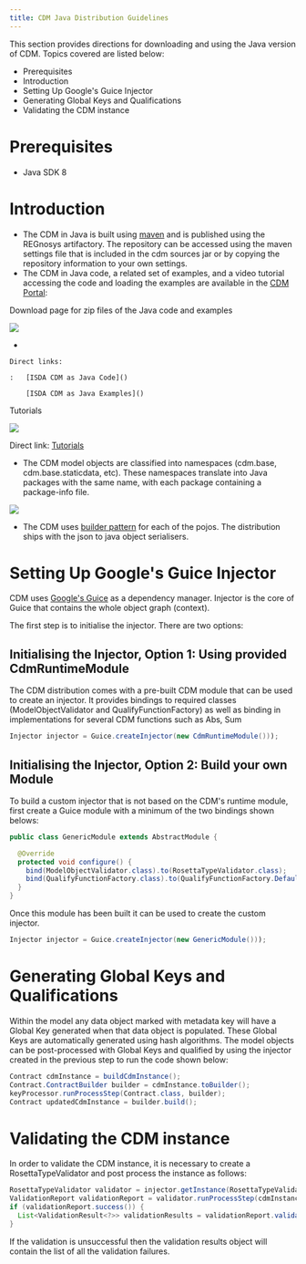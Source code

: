 ```yaml
---
title: CDM Java Distribution Guidelines
---
```


This section provides directions for downloading and using the Java
version of CDM. Topics covered are listed below:

-   Prerequisites
-   Introduction
-   Setting Up Google\'s Guice Injector
-   Generating Global Keys and Qualifications
-   Validating the CDM instance

# Prerequisites

-   Java SDK 8

# Introduction

-   The CDM in Java is built using [maven]() and is published using the
    REGnosys artifactory. The repository can be accessed using the maven
    settings file that is included in the cdm sources jar or by copying
    the repository information to your own settings.
-   The CDM in Java code, a related set of examples, and a video
    tutorial accessing the code and loading the examples are available
    in the [CDM Portal]():

Download page for zip files of the Java code and examples

![](images/cdm-portal.png)

-   

    Direct links:

    :   [ISDA CDM as Java Code]()

        [ISDA CDM as Java Examples]()

Tutorials

![](images/cdm-tutorials.png)

Direct link: [Tutorials]()

-   The CDM model objects are classified into namespaces (cdm.base,
    cdm.base.staticdata, etc). These namespaces translate into Java
    packages with the same name, with each package containing a
    package-info file.

![](images/cdm-distribution.png)

-   The CDM uses [builder pattern]() for each of the pojos. The
    distribution ships with the json to java object serialisers.

# Setting Up Google\'s Guice Injector

CDM uses [Google\'s Guice]() as a dependency manager. Injector is the
core of Guice that contains the whole object graph (context).

The first step is to initialise the injector. There are two options:

## Initialising the Injector, Option 1: Using provided CdmRuntimeModule

The CDM distribution comes with a pre-built CDM module that can be used
to create an injector. It provides bindings to required classes
(ModelObjectValidator and QualifyFunctionFactory) as well as binding in
implementations for several CDM functions such as Abs, Sum

``` Java
Injector injector = Guice.createInjector(new CdmRuntimeModule()));
```

## Initialising the Injector, Option 2: Build your own Module

To build a custom injector that is not based on the CDM\'s runtime
module, first create a Guice module with a minimum of the two bindings
shown belows:

``` Java
public class GenericModule extends AbstractModule {

  @Override
  protected void configure() {
    bind(ModelObjectValidator.class).to(RosettaTypeValidator.class);
    bind(QualifyFunctionFactory.class).to(QualifyFunctionFactory.Default.class);
  }
}
```

Once this module has been built it can be used to create the custom
injector.

``` Java
Injector injector = Guice.createInjector(new GenericModule()));
```

# Generating Global Keys and Qualifications

Within the model any data object marked with metadata key will have a
Global Key generated when that data object is populated. These Global
Keys are automatically generated using hash algorithms. The model
objects can be post-processed with Global Keys and qualified by using
the injector created in the previous step to run the code shown below:

``` Java
Contract cdmInstance = buildCdmInstance();
Contract.ContractBuilder builder = cdmInstance.toBuilder();
keyProcessor.runProcessStep(Contract.class, builder);
Contract updatedCdmInstance = builder.build();
```

# Validating the CDM instance

In order to validate the CDM instance, it is necessary to create a
RosettaTypeValidator and post process the instance as follows:

``` Java
RosettaTypeValidator validator = injector.getInstance(RosettaTypeValidator.class);
ValidationReport validationReport = validator.runProcessStep(cdmInstance.getClass(), cdmInstance.toBuilder());
if (validationReport.success()) {
  List<ValidationResult<?>> validationResults = validationReport.validationFailures();
}
```

If the validation is unsuccessful then the validation results object
will contain the list of all the validation failures.
